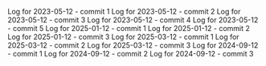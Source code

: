 Log for 2023-05-12 - commit 1
Log for 2023-05-12 - commit 2
Log for 2023-05-12 - commit 3
Log for 2023-05-12 - commit 4
Log for 2023-05-12 - commit 5
Log for 2025-01-12 - commit 1
Log for 2025-01-12 - commit 2
Log for 2025-01-12 - commit 3
Log for 2025-03-12 - commit 1
Log for 2025-03-12 - commit 2
Log for 2025-03-12 - commit 3
Log for 2024-09-12 - commit 1
Log for 2024-09-12 - commit 2
Log for 2024-09-12 - commit 3
